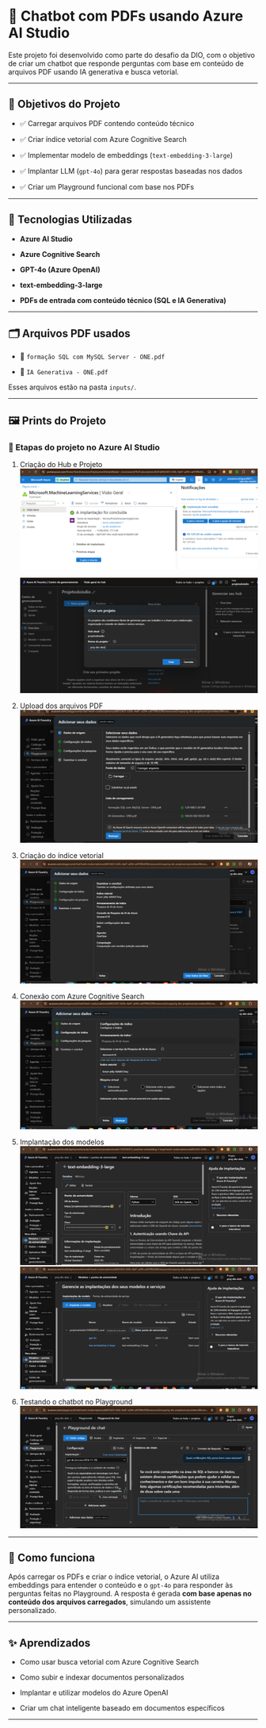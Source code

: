 # 🤖 Chatbot com PDFs usando Azure AI Studio

Este projeto foi desenvolvido como parte do desafio da DIO, com o objetivo de criar um chatbot que responde perguntas com base em conteúdo de arquivos PDF usando IA generativa e busca vetorial.

---

## 🚀 Objetivos do Projeto

- ✅ Carregar arquivos PDF contendo conteúdo técnico

- ✅ Criar índice vetorial com Azure Cognitive Search

- ✅ Implementar modelo de embeddings (`text-embedding-3-large`)

- ✅ Implantar LLM (`gpt-4o`) para gerar respostas baseadas nos dados

- ✅ Criar um Playground funcional com base nos PDFs

---

## 🧠 Tecnologias Utilizadas

- **Azure AI Studio**

- **Azure Cognitive Search**

- **GPT-4o (Azure OpenAI)**

- **text-embedding-3-large**

- **PDFs de entrada com conteúdo técnico (SQL e IA Generativa)**

---

## 🗂️ Arquivos PDF usados

- 📄 `formação SQL com MySQL Server - ONE.pdf`

- 📄 `IA Generativa - ONE.pdf`

Esses arquivos estão na pasta `inputs/`.

---

## 🖼️ Prints do Projeto

### 🔧 Etapas do projeto no Azure AI Studio

1. Criação do Hub e Projeto  
   ![hub](prints/criando-hub.PNG)  

   ![projeto](prints/criando-projeto-no-hub.PNG)

3. Upload dos arquivos PDF  
   ![config](prints/configurando-uso-pdf.PNG)

4. Criação do índice vetorial  
   ![índice](prints/criando-indice-vetor.PNG)

5. Conexão com Azure Cognitive Search  
   ![conexão](prints/conectando-recurso-search.PNG)

6. Implantação dos modelos  
   ![text-embedding](prints/implementando-modelo-texto.PNG)  
   ![modelos](prints/modelos-implementados.PNG)

7. Testando o chatbot no Playground  
   ![chat](prints/testando-modelo-com-perguntas.PNG)

---

## 🧪 Como funciona

Após carregar os PDFs e criar o índice vetorial, o Azure AI utiliza embeddings para entender o conteúdo e o `gpt-4o` para responder às perguntas feitas no Playground. A resposta é gerada **com base apenas no conteúdo dos arquivos carregados**, simulando um assistente personalizado.

---

## ✨ Aprendizados

- Como usar busca vetorial com Azure Cognitive Search

- Como subir e indexar documentos personalizados

- Implantar e utilizar modelos do Azure OpenAI

- Criar um chat inteligente baseado em documentos específicos

---

